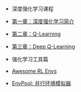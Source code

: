 
- 深度强化学习课程
- [第一章：深度强化学习简介](deep-rl-class/chapter1.md)
- [第二章：Q-Learning ](deep-rl-class/chapter2.md)
- [第三章：Deep Q-Learning ](deep-rl-class/chapter3.md)



- 强化学习工具篇
- [Awesome RL Envs](deep-rl-class/awesomeRLtools.md)
- [EnvPool: 并行环境模拟器](deep-rl-class/envpool.md)
